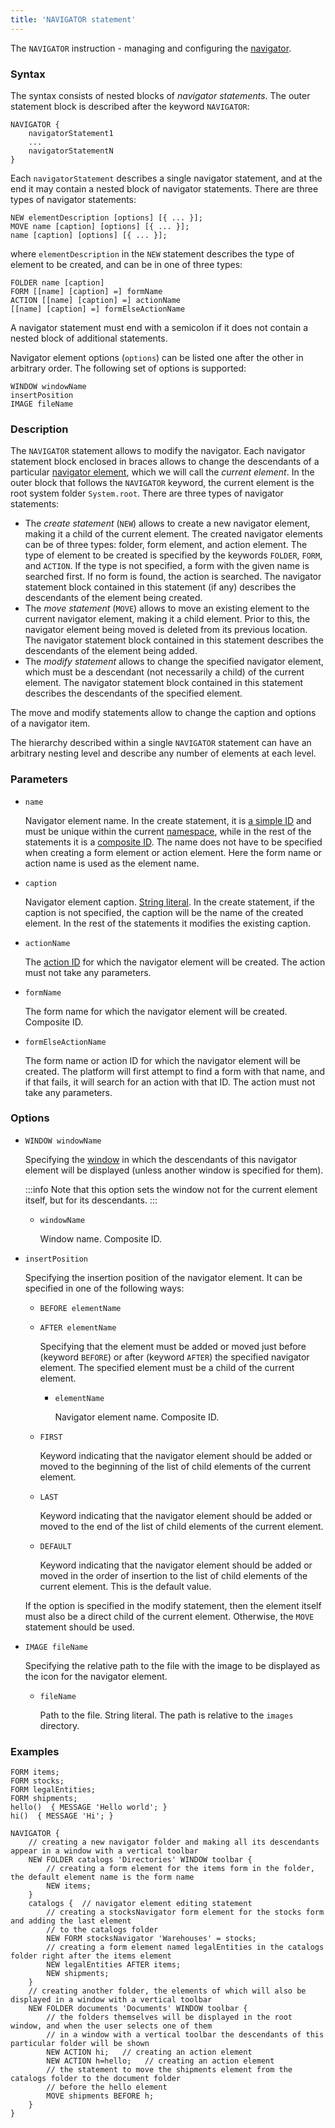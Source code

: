```yaml
---
title: 'NAVIGATOR statement'
---
```


The `NAVIGATOR` instruction - managing and configuring the [navigator](Navigator.md).

### Syntax

The syntax consists of nested blocks of *navigator statements*. The outer statement block is described after the keyword `NAVIGATOR`:

```
NAVIGATOR {
    navigatorStatement1 
    ...
    navigatorStatementN
}
```

Each `navigatorStatement` describes a single navigator statement, and at the end it may contain a nested block of navigator statements. There are three types of navigator statements:  

```
NEW elementDescription [options] [{ ... }];
MOVE name [caption] [options] [{ ... }];
name [caption] [options] [{ ... }];
```

where `elementDescription` in the `NEW` statement describes the type of element to be created, and can be in one of three types:

```
FOLDER name [caption] 
FORM [[name] [caption] =] formName
ACTION [[name] [caption] =] actionName
[[name] [caption] =] formElseActionName
```

A navigator statement must end with a semicolon if it does not contain a nested block of additional statements.

Navigator element options (`options`) can be listed one after the other in arbitrary order. The following set of options is supported:

```
WINDOW windowName
insertPosition
IMAGE fileName
```

### Description

The `NAVIGATOR` statement allows to modify the navigator. Each navigator statement block enclosed in braces allows to change the descendants of a particular [navigator element](Navigator.md), which we will call the *current element*. In the outer block that follows the `NAVIGATOR` keyword, the current element is the root system folder `System.root`. There are three types of navigator statements:

-   The *create statement* (`NEW`) allows to create a new navigator element, making it a child of the current element. The created navigator elements can be of three types: folder, form element, and action element. The type of element to be created is specified by the keywords `FOLDER`, `FORM`, and `ACTION`. If the type is not specified, a form with the given name is searched first. If no form is found, the action is searched. The navigator statement block contained in this statement (if any) describes the descendants of the element being created.
-   The *move statement* (`MOVE`) allows to move an existing element to the current navigator element, making it a child element. Prior to this, the navigator element being moved is deleted from its previous location. The navigator statement block contained in this statement describes the descendants of the element being added. 
-   The *modify statement* allows to change the specified navigator element, which must be a descendant (not necessarily a child) of the current element. The navigator statement block contained in this statement describes the descendants of the specified element.

The move and modify statements allow to change the caption and options of a navigator item.

The hierarchy described within a single `NAVIGATOR` statement can have an arbitrary nesting level and describe any number of elements at each level.

### Parameters

- `name`

    Navigator element name. In the create statement, it is [a simple ID](IDs.md#id) and must be unique within the current [namespace](Naming.md#namespace), while in the rest of the statements it is a [composite ID](IDs.md#cid). The name does not have to be specified when creating a form element or action element. Here the form name or action name is used as the element name.

- `caption`

    Navigator element caption. [String literal](Literals.md#strliteral). In the create statement, if the caption is not specified, the caption will be the name of the created element. In the rest of the statements it modifies the existing caption.

- `actionName`

    The [action ID](IDs.md#propertyid) for which the navigator element will be created. The action must not take any parameters.

- `formName`

    The form name for which the navigator element will be created. Composite ID.

- `formElseActionName`

    The form name or action ID for which the navigator element will be created. The platform will first attempt to find a form with that name, and if that fails, it will search for an action with that ID. The action must not take any parameters.

### Options

- `WINDOW windowName`

    Specifying the [window](Navigator_design.md) in which the descendants of this navigator element will be displayed (unless another window is specified for them).

    :::info
    Note that this option sets the window not for the current element itself, but for its descendants. 
    :::

    - `windowName`

        Window name. Composite ID.

- `insertPosition`
 
    Specifying the insertion position of the navigator element. It can be specified in one of the following ways:

    - `BEFORE elementName`
    - `AFTER elementName`

        Specifying that the element must be added or moved just before (keyword `BEFORE`) or after (keyword `AFTER`) the specified navigator element. The specified element must be a child of the current element. 

        - `elementName`

            Navigator element name. Composite ID.

    - `FIRST`

        Keyword indicating that the navigator element should be added or moved to the beginning of the list of child elements of the current element.
       
    - `LAST`

        Keyword indicating that the navigator element should be added or moved to the end of the list of child elements of the current element.

    - `DEFAULT`

        Keyword indicating that the navigator element should be added or moved in the order of insertion to the list of child elements of the current element. This is the default value.

    If the option is specified in the modify statement, then the element itself must also be a direct child of the current element. Otherwise, the `MOVE` statement should be used.

- `IMAGE fileName`

    Specifying the relative path to the file with the image to be displayed as the icon for the navigator element. 

    - `fileName`

        Path to the file. String literal. The path is relative to the `images` directory.

### Examples


```lsf
FORM items;
FORM stocks;
FORM legalEntities;
FORM shipments;
hello()  { MESSAGE 'Hello world'; }
hi()  { MESSAGE 'Hi'; }

NAVIGATOR {
    // creating a new navigator folder and making all its descendants appear in a window with a vertical toolbar
    NEW FOLDER catalogs 'Directories' WINDOW toolbar { 
        // creating a form element for the items form in the folder, the default element name is the form name
        NEW items; 
    }
    catalogs {  // navigator element editing statement
        // creating a stocksNavigator form element for the stocks form and adding the last element
        // to the catalogs folder
        NEW FORM stocksNavigator 'Warehouses' = stocks; 
        // creating a form element named legalEntities in the catalogs folder right after the items element
        NEW legalEntities AFTER items; 
        NEW shipments;
    }
    // creating another folder, the elements of which will also be displayed in a window with a vertical toolbar
    NEW FOLDER documents 'Documents' WINDOW toolbar { 
        // the folders themselves will be displayed in the root window, and when the user selects one of them
        // in a window with a vertical toolbar the descendants of this particular folder will be shown
        NEW ACTION hi;   // creating an action element
        NEW ACTION h=hello;   // creating an action element
        // the statement to move the shipments element from the catalogs folder to the document folder
        // before the hello element
        MOVE shipments BEFORE h; 
    }
}
```



